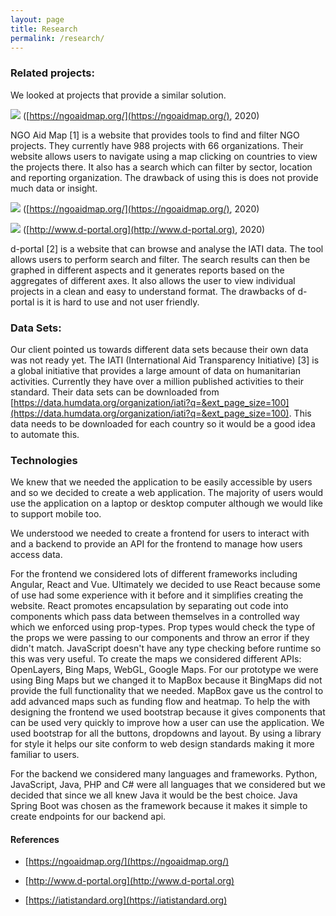 ```yaml
---
layout: page
title: Research
permalink: /research/
---
```

### Related projects:

We looked at projects that provide a similar solution.

![]({{site.baseurl}}/images/ngo-aid-map.png)
([https://ngoaidmap.org/](https://ngoaidmap.org/), 2020)

NGO Aid Map [1] is a website that provides tools to find and filter NGO projects. They currently have 988 projects with 66 organizations. Their website allows users to navigate using a map clicking on countries to view the projects there. It also has a search which can filter by sector, location and reporting organization. The drawback of using this is does not provide much data or insight.

![]({{site.baseurl}}/images/ngo-aid-map-search.png)
([https://ngoaidmap.org/](https://ngoaidmap.org/), 2020)

![]({{site.baseurl}}/images/dportal.png)
([http://www.d-portal.org](http://www.d-portal.org), 2020)

d-portal [2] is a website that can browse and analyse the IATI data. The tool allows users to perform search and filter. The search results can then be graphed in different aspects and it generates reports based on the aggregates of different axes. It also allows the user to view individual projects in a clean and easy to understand format. The drawbacks of d-portal is it is hard to use and not user friendly.

### Data Sets:

Our client pointed us towards different data sets because their own data was not ready yet. The IATI (International Aid Transparency Initiative) [3] is a global initiative that provides a large amount of data on humanitarian activities. Currently they have over a million published activities to their standard. Their data sets can be downloaded from [https://data.humdata.org/organization/iati?q=&ext_page_size=100](https://data.humdata.org/organization/iati?q=&ext_page_size=100). This data needs to be downloaded for each country so it would be a good idea to automate this.

### Technologies

We knew that we needed the application to be easily accessible by users and so we decided to create a web application. The majority of users would use the application on a laptop or desktop computer although we would like to support mobile too.

We understood we needed to create a frontend for users to interact with and a backend to provide an API for the frontend to manage how users access data.

For the frontend we considered lots of different frameworks including Angular, React and Vue. Ultimately we decided to use React because some of use had some experience with it before and it simplifies creating the website. React promotes encapsulation by separating out code into components which pass data between themselves in a controlled way which we enforced using prop-types. Prop types would check the type of the props we were passing to our components and throw an error if they didn't match. JavaScript doesn't have any type checking before runtime so this was very useful. To create the maps we considered different APIs: OpenLayers, Bing Maps, WebGL, Google Maps. For our prototype we were using Bing Maps but we changed it to MapBox because it BingMaps did not provide the full functionality that we needed. MapBox gave us the control to add advanced maps such as funding flow and heatmap. To help the with designing the frontend we used bootstrap because it gives components that can be used very quickly to improve how a user can use the application. We used bootstrap for all the buttons, dropdowns and layout. By using a library for style it helps our site conform to web design standards making it more familiar to users.

For the backend we considered many languages and frameworks. Python, JavaScript, Java, PHP and C# were all languages that we considered but we decided that since we all knew Java it would be the best choice. Java Spring Boot was chosen as the framework because it makes it simple to create endpoints for our backend api.

#### References

* [https://ngoaidmap.org/](https://ngoaidmap.org/)

* [http://www.d-portal.org](http://www.d-portal.org)

* [https://iatistandard.org](https://iatistandard.org)
